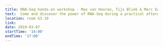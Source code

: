 ```yaml
---
title: RNA-Seq hands-on workshop - Max van Hooren, Tijs Bliek & Marc Galland
text:  Come and discover the power of RNA-Seq during a practical afternoon session
location: room G3.10
link: 
date: 2019-03-07
startTime: '14:00'
endTime: '17:00'
---
```


